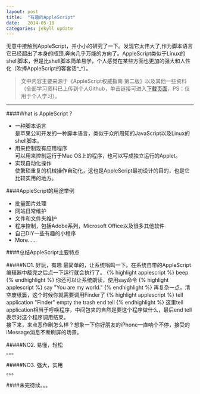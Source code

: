 ```yaml
---
layout: post
title:  "有趣的AppleScript"
date:   2014-05-18
categories: jekyll update
---
```

无意中接触到AppleScript，并小小的研究了一下。发现它太伟大了,作为脚本语言它已经超出了本身的瓶颈,奔向几乎万能的方向了。AppleScript类似于Linux的shell脚本，但是比shell脚本简单易学，个人感觉在某些方面也更加的强大和人性化（吹捧AppleScript的客套话^_^）。    
>文中内容主要来源于《AppleScript权威指南 第二版》以及其他一些资料（全部学习资料已上传到个人Github，单击链接可进入[下载页面](https://github.com/geekbing/geekbing.github.io/blob/master/Resources)，PS：仅用于个人学习）。

----
####What is AppleScript ?
* 一种脚本语言       
是苹果公司开发的一种脚本语言，类似于众所周知的JavaScript以及Linux的shell脚本。
* 用来控制现有应用程序    
可以用来控制运行于Mac OS上的程序，也可以写成独立运行的Applet。
* 实现自动化操作    
使繁琐重复的机械操作自动化，这也是AppleScript最初设计的目的，也是它比较实用的地方。

####AppleScript的用途举例
* 批量图片处理
* 网站日常维护
* 文件和文件夹维护
* 程序控制，包括Adobe系列，Microsoft Office以及很多其他软件
* 自己DIY一些有趣的小程序
* More......    

####总结AppleScript主要特点

#####NO1. 好玩，有趣
最简单的，让系统嗡鸣一下。在系统自带的AppleScript编辑器中敲完之后点一下运行就会执行了。
{% highlight applescript %}
beep
{% endhighlight %}
你还可以让系统朗读，使用say命令
{% highlight applescript %}
say "You are my world."
{% endhighlight %}
再复杂一点，清空废纸篓，这个时候你就需要调用Finder了
{% highlight applescript %}
tell application "Finder"	empty the trashend tell
{% endhighlight %}
这里tell application相当于呼唤程序，中间包夹的自然是要这个程序做什么，最后end tell表示对这个程序调用结束。      
接下来，来点恶作剧怎么样？想象一下你好朋友的iPhone一直响个不停，接受的iMessage消息不断刷屏的场景。

#####NO2. 易懂，轻松     
。。。

#####NO3. 强大，实用     
。。。

####未完待续。。。
